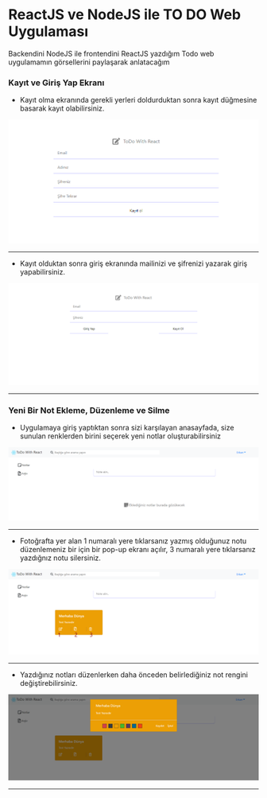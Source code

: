 <h1>ReactJS ve NodeJS ile TO DO Web Uygulaması</h1>

<p>Backendini NodeJS ile frontendini ReactJS yazdığım Todo web uygulamamın görsellerini paylaşarak anlatacağım</p>

<h3>Kayıt ve Giriş Yap Ekranı </h3>
<ul>
  <li>
    <p>Kayıt olma ekranında gerekli yerleri doldurduktan sonra kayıt düğmesine basarak kayıt olabilirsiniz.</p>
  </li>
</ul>
<img src="https://github.com/erkangcmn/ToDoWithReact/blob/main/src/img/todo-register.png"><br><hr>
<ul>
  <li>
    <p>Kayıt olduktan sonra giriş ekranında mailinizi ve şifrenizi yazarak giriş yapabilirsiniz.</p>
  </li>
</ul>
<img src="https://github.com/erkangcmn/ToDoWithReact/blob/main/src/img/todo.png"><br><hr>


<h3>Yeni Bir Not Ekleme, Düzenleme ve Silme</h3>

<ul>
  <li>
    <p>Uygulamaya giriş yaptıktan sonra sizi karşılayan anasayfada, size sunulan renklerden birini seçerek yeni notlar oluşturabilirsiniz</p>
  </li>
</ul>
<img src="https://github.com/erkangcmn/ToDoWithReact/blob/main/src/img/todo-1.png"><br><hr>

<ul>
  <li>
    <p>Fotoğrafta yer alan 1 numaralı yere tıklarsanız yazmış olduğunuz notu düzenlemeniz bir için bir pop-up ekranı açılır, 3 numaralı yere tıklarsanız yazdığnız notu silersiniz.</p>
  </li>
</ul>
<img src="https://github.com/erkangcmn/ToDoWithReact/blob/main/src/img/todo-2.png"><br><hr>

<ul>
  <li>
    <p>Yazdığınız notları düzenlerken daha önceden belirlediğiniz not rengini değiştirebilirsiniz.</p>
  </li>
</ul>
<img src="https://github.com/erkangcmn/ToDoWithReact/blob/main/src/img/todo-3.png"><br><hr>

